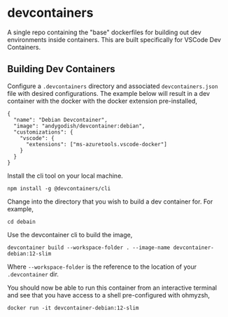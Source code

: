 # devcontainers

A single repo containing the "base" dockerfiles for building out dev environments inside containers. This are built specifically for VSCode Dev Containers. 

## Building Dev Containers

Configure a `.devcontainers` directory and associated `devcontainers.json` file with desired configurations. The example below will result in a dev container with the docker with the docker extension pre-installed,

```
{
  "name": "Debian Devcontainer",
  "image": "andygodish/devcontainer:debian",
  "customizations": {
    "vscode": {
      "extensions": ["ms-azuretools.vscode-docker"]
    }
  }
}
```

Install the cli tool on your local machine.

```
npm install -g @devcontainers/cli
```

Change into the directory that you wish to build a dev container for. For example,

```
cd debain
```

Use the devcontainer cli to build the image,

```
devcontainer build --workspace-folder . --image-name devcontainer-debian:12-slim
```

Where `--workspace-folder` is the reference to the location of your `.devcontainer` dir. 

You should now be able to run this container from an interactive terminal and see that you have access to a shell pre-configured with ohmyzsh,

```
docker run -it devcontainer-debian:12-slim
```


